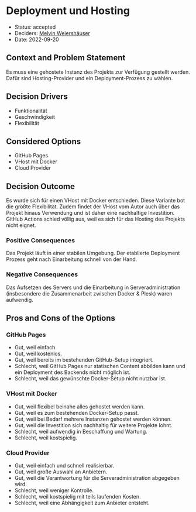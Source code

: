 # Deployment und Hosting

- Status: accepted
- Deciders: [Melvin Weiershäuser](https://github.com/mweiershaeuser)
- Date: 2022-09-20

## Context and Problem Statement

Es muss eine gehostete Instanz des Projekts zur Verfügung gestellt werden. Dafür sind Hosting-Provider und ein Deployment-Prozess zu wählen.

## Decision Drivers

- Funktionalität
- Geschwindigkeit
- Flexibilität

## Considered Options

- GitHub Pages
- VHost mit Docker
- Cloud Provider

## Decision Outcome

Es wurde sich für einen VHost mit Docker entschieden. Diese Variante bot die größte Flexibilität. Zudem findet der VHost vom Autor auch über das Projekt hinaus Verwendung und ist daher eine nachhaltige Investition. GitHub Actions schied völlig aus, weil es sich für das Hosting des Projekts nicht eignet.

### Positive Consequences

Das Projekt läuft in einer stabilen Umgebung. Der etablierte Deployment Prozess geht nach Einarbeitung schnell von der Hand.

### Negative Consequences

Das Aufsetzen des Servers und die Einarbeitung in Serveradministration (insbesondere die Zusammenarbeit zwischen Docker & Plesk) waren aufwendig.

## Pros and Cons of the Options

### GitHub Pages

- Gut, weil einfach.
- Gut, weil kostenlos.
- Gut, weil bereits im bestehenden GitHub-Setup integriert.
- Schlecht, weil GitHub Pages nur statischen Content abbilden kann und ein Deployment des Backends nicht möglich ist.
- Schlecht, weil das gewünschte Docker-Setup nicht nutzbar ist.

### VHost mit Docker

- Gut, weil flexibel beinahe alles gehostet werden kann.
- Gut, weil es zum bestehenden Docker-Setup passt.
- Gut, weil bei Bedarf mehrere Instanzen gehostet werden können.
- Gut, weil die Investition sich nachhaltig für weitere Projekte lohnt.
- Schlecht, weil aufwendig in Beschaffung und Wartung.
- Schlecht, weil kostspielig.

### Cloud Provider

- Gut, weil einfach und schnell realisierbar.
- Gut, weil große Auswahl an Anbietern.
- Gut, weil die Verantwortung für die Serveradministration abgegeben wird.
- Schlecht, weil weniger Kontrolle.
- Schlecht, weil kostspielig mit teils laufenden Kosten.
- Schlecht, weil eine Abhängigkeit zum Anbieter entsteht.
